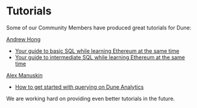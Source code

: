 # Tutorials

Some of our Community Members have produced great tutorials for Dune:  


[Andrew Hong](https://twitter.com/andrewhong5297)

* [Your guide to basic SQL while learning Ethereum at the same time](https://towardsdatascience.com/your-guide-to-basic-sql-while-learning-ethereum-at-the-same-time-9eac17a05929)
* [Your guide to intermediate SQL while learning Ethereum at the same time](https://towardsdatascience.com/your-guide-to-basic-sql-while-learning-ethereum-at-the-same-time-9eac17a05929)

[Alex Manuskin](https://twitter.com/amanusk_)

* [How to get started with querying on Dune Analytics](https://duneanalytics.com/blog/get-started-guide)



We are working hard on providing even better tutorials in the future.






